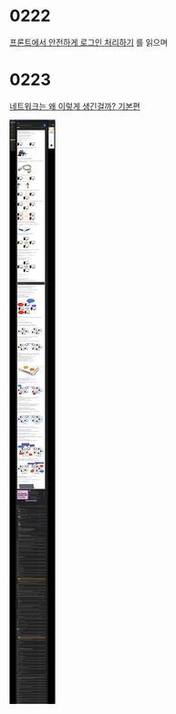 # 0222

[프론트에서 안전하게 로그인 처리하기](https://velog.io/@yaytomato/%ED%94%84%EB%A1%A0%ED%8A%B8%EC%97%90%EC%84%9C-%EC%95%88%EC%A0%84%ED%95%98%EA%B2%8C-%EB%A1%9C%EA%B7%B8%EC%9D%B8-%EC%B2%98%EB%A6%AC%ED%95%98%EA%B8%B0) 를 읽으며 



# 0223

[네트워크는 왜 이렇게 생긴걸까? 기본편](https://www.clien.net/service/board/lecture/15872844)

![network](../pic/network_client1.png)

